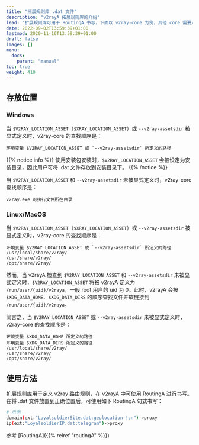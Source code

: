 ```yaml
---
title: "拓展规则库 .dat 文件"
description: "v2rayA 拓展规则库的介绍"
lead: "扩展规则库可用于 RoutingA 书写，下面以 v2ray-core 为例，其他 core 需要对应做出修改。"
date: 2022-09-02T13:59:39+01:00
lastmod: 2020-11-16T13:59:39+01:00
draft: false
images: []
menu:
  docs:
    parent: "manual"
toc: true
weight: 410
---
```


## 存放位置

### Windows

当 `$V2RAY_LOCATION_ASSET`（`$XRAY_LOCATION_ASSET`）或 `--v2ray-assetsdir` 被显式定义时，v2ray-core 的查找顺序是：

```text
环境变量 $V2RAY_LOCATION_ASSET 或 `--v2ray-assetsdir` 所定义的路径
```

{{% notice info %}}
使用安装包安装时，`$V2RAY_LOCATION_ASSET` 会被设定为安装目录，因此用户可将 .dat 文件存放到安装目录下。
{{% /notice %}}

当 `$V2RAY_LOCATION_ASSET` 和 `--v2ray-assetsdir` 未被显式定义时，v2ray-core 查找顺序是：

```text
v2ray.exe 可执行文件所在目录
```

### Linux/MacOS

当 `$V2RAY_LOCATION_ASSET`（`$XRAY_LOCATION_ASSET`）或 `--v2ray-assetsdir` 被显式定义时，v2ray-core 的查找顺序是：

```text
环境变量 $V2RAY_LOCATION_ASSET 或 `--v2ray-assetsdir` 所定义的路径
/usr/local/share/v2ray/
/usr/share/v2ray/
/opt/share/v2ray/
```

然而，当 v2rayA 检查到 `$V2RAY_LOCATION_ASSET` 和 `--v2ray-assetsdir` 未被显式定义时，`$V2RAY_LOCATION_ASSET` 将被 v2rayA 定义为 `/run/user/{uid}/v2raya`，一般 root 用户的 uid 为 0。此时，v2rayA 会按 `$XDG_DATA_HOME`、`$XDG_DATA_DIRS` 的顺序查找文件并软链接到 `/run/user/{uid}/v2raya`。

简言之，当 `$V2RAY_LOCATION_ASSET` 或 `--v2ray-assetsdir` 未被显式定义时，v2ray-core 的查找顺序是：

```text
环境变量 $XDG_DATA_HOME 所定义的路径
环境变量 $XDG_DATA_DIRS 所定义的路径
/usr/local/share/v2ray/
/usr/share/v2ray/
/opt/share/v2ray/
```

## 使用方法

扩展规则库用于定义 v2ray 路由规则，在 v2rayA 中可使用 RoutingA 进行书写。在将 .dat 文件放置到正确位置后，可使用如下 RoutingA 句式书写：

```bash
# 示例
domain(ext:"LoyalsoldierSite.dat:geolocation-!cn")->proxy
ip(ext:"LoyalsoldierIP.dat:telegram")->proxy
```

参考 [RoutingA]({{% relref "routingA" %}})
